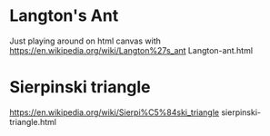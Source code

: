# Langton's Ant
Just playing around on html canvas with https://en.wikipedia.org/wiki/Langton%27s_ant
Langton-ant.html

# Sierpinski triangle
https://en.wikipedia.org/wiki/Sierpi%C5%84ski_triangle
sierpinski-triangle.html
